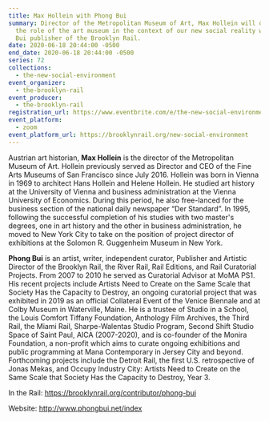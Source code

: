 ```yaml
---
title: Max Hollein with Phong Bui
summary: Director of the Metropolitan Museum of Art, Max Hollein will discuss
  the role of the art museum in the context of our new social reality with Phong
  Bui publisher of the Brooklyn Rail.
date: 2020-06-18 20:44:00 -0500
end_date: 2020-06-18 20:44:00 -0500
series: 72
collections:
  - the-new-social-environment
event_organizer:
  - the-brooklyn-rail
event_producer:
  - the-brooklyn-rail
registration_url: https://www.eventbrite.com/e/the-new-social-environment-73-max-hollein-tickets-110222221632
event_platform:
  - zoom
event_platform_url: https://brooklynrail.org/new-social-environment
---
```

Austrian art historian, **Max Hollein** is the director of the Metropolitan Museum of Art. Hollein previously served as Director and CEO of the Fine Arts Museums of San Francisco since July 2016. Hollein was born in Vienna in 1969 to architect Hans Hollein and Helene Hollein. He studied art history at the University of Vienna and business administration at the Vienna University of Economics. During this period, he also free-lanced for the business section of the national daily newspaper “Der Standard”. In 1995, following the successful completion of his studies with two master's degrees, one in art history and the other in business administration, he moved to New York City to take on the position of project director of exhibitions at the Solomon R. Guggenheim Museum in New York.

**Phong Bui** is an artist, writer, independent curator, Publisher and Artistic Director of the Brooklyn Rail, the River Rail, Rail Editions, and Rail Curatorial Projects. From 2007 to 2010 he served as Curatorial Advisor at MoMA PS1. His recent projects include Artists Need to Create on the Same Scale that Society Has the Capacity to Destroy, an ongoing curatorial project that was exhibited in 2019 as an official Collateral Event of the Venice Biennale and at Colby Museum in Waterville, Maine. He is a trustee of Studio in a School, the Louis Comfort Tiffany Foundation, Anthology Film Archives, the Third Rail, the Miami Rail, Sharpe-Walentas Studio Program, Second Shift Studio Space of Saint Paul, AICA (2007-2020), and is co-founder of the Monira Foundation, a non-profit which aims to curate ongoing exhibitions and public programming at Mana Contemporary in Jersey City and beyond. Forthcoming projects include the Detroit Rail, the first U.S. retrospective of Jonas Mekas, and Occupy Industry City: Artists Need to Create on the Same Scale that Society Has the Capacity to Destroy, Year 3.

In the Rail: <https://brooklynrail.org/contributor/phong-bui>

Website: <http://www.phongbui.net/index>